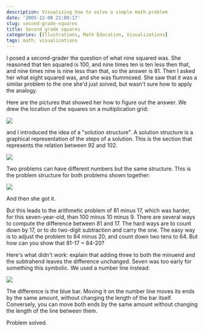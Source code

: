 ```yaml
---
description: Visualizing how to solve a simple math problem
date: '2005-12-08 21:00:17'
slug: second-grade-squares
title: Second grade squares
categories: [Illustrations, Math Education, Visualizations]
tags: math, visualizations
---
```


I posed a second-grader the question of what nine squared was. She reasoned that ten squared is 100, and nine times ten is ten less then that, and nine times nine is nine less than that, so the answer is 81. Then I asked her what eight squared was, and she was flummoxed. She saw that it was a similar problem to the one she'd just solved, but wasn't sure how to apply the analogy.

Here are the pictures that showed her how to figure out the answer. We drew the location of the squares on a multiplication grid:

![](http://images.osteele.com/2005/number-grid.png)

<!-- more -->

and I introduced the idea of a "solution structure". A solution structure is a graphical representation of the steps of a solution. This is the section that represents the relation between 92 and 102.

![](http://images.osteele.com/2005/10%5e2-%3e9%5e2.png)

Two problems can have different numbers but the same structure. This is the problem structure for both problems shown together:

![](http://images.osteele.com/2005/10%5e2-%3e9%5e2-%3e8%5e2.png)

And then she got it.

But this leads to the arithmetic problem of 81 minus 17, which was harder, for this seven-year-old, than 100 minus 10 minus 9. There are several ways to compute the difference between 81 and 17. The hard ways are to count down by 17, or to do two-digit subtraction and carry the one. The easy way is to adjust the problem to 84 minus 20, and count down two tens to 64. But how can you show that 81-17 = 84-20?

Here's what didn't work: explain that adding three to both the minuend and the subtrahend leaves the difference unchanged. Seven was too early for something this symbolic. We used a number line instead:

![](http://images.osteele.com/2005/81-17.png)

The difference is the blue bar. Moving it on the number line moves its ends by the same amount, without changing the length of the bar itself. Conversely, you can move both ends by the same amount without changing the length of the line between them.

Problem solved.
